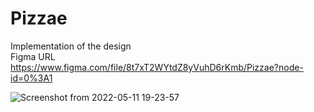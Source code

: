 # Pizzae

Implementation of the design
<br>
Figma URL https://www.figma.com/file/8t7xT2WYtdZ8yVuhD6rKmb/Pizzae?node-id=0%3A1

![Screenshot from 2022-05-11 19-23-57](https://user-images.githubusercontent.com/69595691/167866730-6bec4900-2735-42e2-8e85-3d5b16c8e1b5.png)
